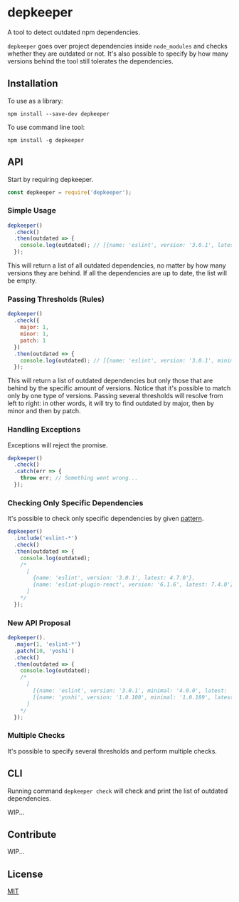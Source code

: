 # depkeeper
A tool to detect outdated npm dependencies.

`depkeeper` goes over project dependencies inside `node_modules` and checks whether they are outdated or not. It's also possible to specify by how many versions behind the tool still tolerates the dependencies.

## Installation
To use as a library:
```
npm install --save-dev depkeeper
```
To use command line tool:
```
npm install -g depkeeper
```

## API
Start by requiring depkeeper.
```js
const depkeeper = require('depkeeper');
```

### Simple Usage
```js
depkeeper()
  .check()
  .then(outdated => {
    console.log(outdated); // [{name: 'eslint', version: '3.0.1', latest: 4.7.0'}]
  });
```
This will return a list of all outdated dependencies, no matter by how many versions they are behind. If all the dependencies are up to date, the list will be empty.

### Passing Thresholds (Rules)
```js
depkeeper()
  .check({
    major: 1,
    minor: 1,
    patch: 1
  })
  .then(outdated => {
    console.log(outdated); // [{name: 'eslint', version: '3.0.1', minimal: '4.0.0' latest: 4.7.0'}]
  });
```
This will return a list of outdated dependencies but only those that are behind by the specific amount of versions. Notice that it's possible to match only by one type of versions. Passing several thresholds will resolve from left to right: in other words, it will try to find outdated by major, then by minor and then by patch.

### Handling Exceptions
Exceptions will reject the promise.
```js
depkeeper()
  .check()
  .catch(err => {
    throw err; // Something went wrong...
  });
```

### Checking Only Specific Dependencies
It's possible to check only specific dependencies by given [pattern](https://github.com/isaacs/minimatch).

```js
depkeeper()
  .include('eslint-*')
  .check()
  .then(outdated => {
    console.log(outdated);
    /*
      [
        {name: 'eslint', version: '3.0.1', latest: 4.7.0'},
        {name: 'eslint-plugin-react', version: '6.1.6', latest: 7.4.0'},
      ]
    */
  });
```

### New API Proposal
```js
depkeeper().
  .major(1, 'eslint-*')
  .patch(10, 'yoshi')
  .check()
  .then(outdated => {
    console.log(outdated);
    /*
      [
        [{name: 'eslint', version: '3.0.1', minimal: '4.0.0', latest: '5.1.2'}],
        [{name: 'yoshi', version: '1.0.100', minimal: '1.0.189', latest: '1.0.199'}]
      ]
    */
  });
```

### Multiple Checks
It's possible to specify several thresholds and perform multiple checks.

## CLI
Running command `depkeeper check` will check and print the list of outdated dependencies.

WIP...

## Contribute
WIP...

## License
[MIT](LICENSE)
